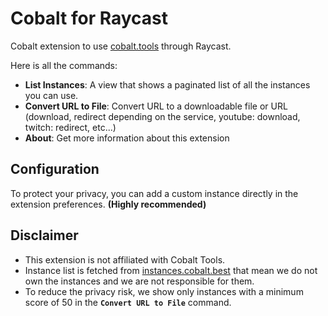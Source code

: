 # Cobalt for Raycast

Cobalt extension to use [cobalt.tools](https://cobalt.tools) through Raycast.

Here is all the commands:

- **List Instances**: A view that shows a paginated list of all the instances you can use.
- **Convert URL to File**: Convert URL to a downloadable file or URL (download, redirect depending on the service, youtube: download, twitch: redirect, etc...)
- **About**: Get more information about this extension

## Configuration

To protect your privacy, you can add a custom instance directly in the extension preferences. **(Highly recommended)**

## Disclaimer
- This extension is not affiliated with Cobalt Tools.
- Instance list is fetched from [instances.cobalt.best](https://instances.cobalt.best) that mean we do not own the instances and we are not responsible for them.
- To reduce the privacy risk, we show only instances with a minimum score of 50 in the **`Convert URL to File`** command.